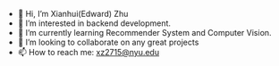 - 👋 Hi, I’m Xianhui(Edward) Zhu
- 👀 I’m interested in backend development. 
- 🌱 I’m currently learning Recommender System and Computer Vision. 
- 💞️ I’m looking to collaborate on any great projects
- 📫 How to reach me: xz2715@nyu.edu

<!---
EddieSource/EddieSource is a ✨ special ✨ repository because its `README.md` (this file) appears on your GitHub profile.
You can click the Preview link to take a look at your changes.
--->
